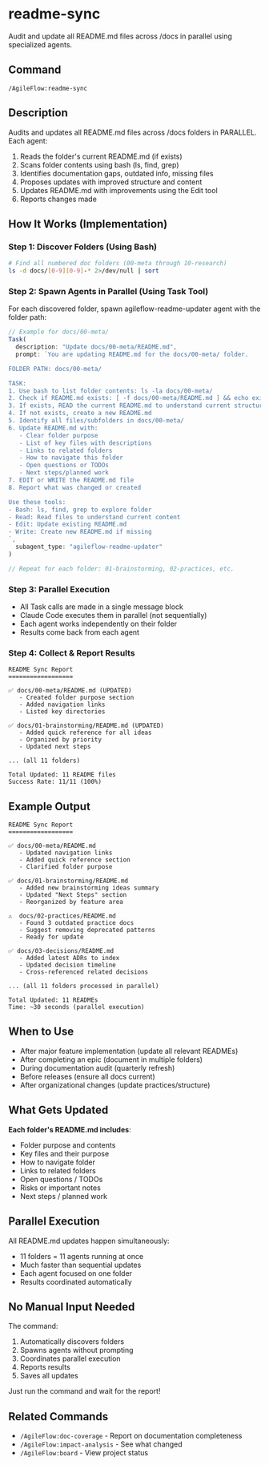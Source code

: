 # readme-sync

Audit and update all README.md files across /docs in parallel using specialized agents.

## Command

`/AgileFlow:readme-sync`

## Description

Audits and updates all README.md files across /docs folders in PARALLEL. Each agent:
1. Reads the folder's current README.md (if exists)
2. Scans folder contents using bash (ls, find, grep)
3. Identifies documentation gaps, outdated info, missing files
4. Proposes updates with improved structure and content
5. Updates README.md with improvements using the Edit tool
6. Reports changes made

## How It Works (Implementation)

### Step 1: Discover Folders (Using Bash)
```bash
# Find all numbered doc folders (00-meta through 10-research)
ls -d docs/[0-9][0-9]-* 2>/dev/null | sort
```

### Step 2: Spawn Agents in Parallel (Using Task Tool)
For each discovered folder, spawn agileflow-readme-updater agent with the folder path:

```javascript
// Example for docs/00-meta/
Task(
  description: "Update docs/00-meta/README.md",
  prompt: `You are updating README.md for the docs/00-meta/ folder.

FOLDER PATH: docs/00-meta/

TASK:
1. Use bash to list folder contents: ls -la docs/00-meta/
2. Check if README.md exists: [ -f docs/00-meta/README.md ] && echo exists
3. If exists, READ the current README.md to understand current structure
4. If not exists, create a new README.md
5. Identify all files/subfolders in docs/00-meta/
6. Update README.md with:
   - Clear folder purpose
   - List of key files with descriptions
   - Links to related folders
   - How to navigate this folder
   - Open questions or TODOs
   - Next steps/planned work
7. EDIT or WRITE the README.md file
8. Report what was changed or created

Use these tools:
- Bash: ls, find, grep to explore folder
- Read: Read files to understand current content
- Edit: Update existing README.md
- Write: Create new README.md if missing
`,
  subagent_type: "agileflow-readme-updater"
)

// Repeat for each folder: 01-brainstorming, 02-practices, etc.
```

### Step 3: Parallel Execution
- All Task calls are made in a single message block
- Claude Code executes them in parallel (not sequentially)
- Each agent works independently on their folder
- Results come back from each agent

### Step 4: Collect & Report Results
```
README Sync Report
==================

✅ docs/00-meta/README.md (UPDATED)
   - Created folder purpose section
   - Added navigation links
   - Listed key directories

✅ docs/01-brainstorming/README.md (UPDATED)
   - Added quick reference for all ideas
   - Organized by priority
   - Updated next steps

... (all 11 folders)

Total Updated: 11 README files
Success Rate: 11/11 (100%)
```

## Example Output

```
README Sync Report
==================

✅ docs/00-meta/README.md
   - Updated navigation links
   - Added quick reference section
   - Clarified folder purpose

✅ docs/01-brainstorming/README.md
   - Added new brainstorming ideas summary
   - Updated "Next Steps" section
   - Reorganized by feature area

⚠️  docs/02-practices/README.md
   - Found 3 outdated practice docs
   - Suggest removing deprecated patterns
   - Ready for update

✅ docs/03-decisions/README.md
   - Added latest ADRs to index
   - Updated decision timeline
   - Cross-referenced related decisions

... (all 11 folders processed in parallel)

Total Updated: 11 READMEs
Time: ~30 seconds (parallel execution)
```

## When to Use

- After major feature implementation (update all relevant READMEs)
- After completing an epic (document in multiple folders)
- During documentation audit (quarterly refresh)
- Before releases (ensure all docs current)
- After organizational changes (update practices/structure)

## What Gets Updated

**Each folder's README.md includes**:
- Folder purpose and contents
- Key files and their purpose
- How to navigate folder
- Links to related folders
- Open questions / TODOs
- Risks or important notes
- Next steps / planned work

## Parallel Execution

All README.md updates happen simultaneously:
- 11 folders = 11 agents running at once
- Much faster than sequential updates
- Each agent focused on one folder
- Results coordinated automatically

## No Manual Input Needed

The command:
1. Automatically discovers folders
2. Spawns agents without prompting
3. Coordinates parallel execution
4. Reports results
5. Saves all updates

Just run the command and wait for the report!

## Related Commands

- `/AgileFlow:doc-coverage` - Report on documentation completeness
- `/AgileFlow:impact-analysis` - See what changed
- `/AgileFlow:board` - View project status
